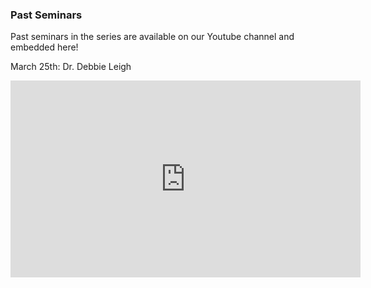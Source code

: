 ### Past Seminars

Past seminars in the series are available on our Youtube channel and embedded here!

March 25th: Dr. Debbie Leigh

<iframe width="560" height="315" src="https://www.youtube.com/embed/IXrH_OvfJoQ" frameborder="0" allow="autoplay; encrypted-media" allowfullscreen></iframe>
